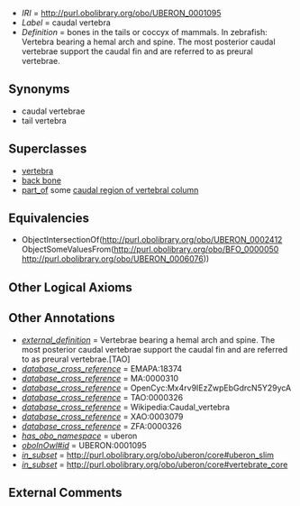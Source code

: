  * *IRI* = http://purl.obolibrary.org/obo/UBERON_0001095
 * *Label* = caudal vertebra
 * *Definition* = bones in the tails or coccyx of mammals. In zebrafish: Vertebra bearing a hemal arch and spine. The most posterior caudal vertebrae support the caudal fin and are referred to as preural vertebrae.

## Synonyms

 * caudal vertebrae
 * tail vertebra

## Superclasses

 * [vertebra](../../UBERON/12/UBERON_0002412.md)
 * [back bone](../../UBERON/47/UBERON_0004247.md)
 * [part_of](../../BFO/50/BFO_0000050.md) some [caudal region of vertebral column](../../UBERON/76/UBERON_0006076.md)

## Equivalencies

 * ObjectIntersectionOf(<http://purl.obolibrary.org/obo/UBERON_0002412> ObjectSomeValuesFrom(<http://purl.obolibrary.org/obo/BFO_0000050> <http://purl.obolibrary.org/obo/UBERON_0006076>))

## Other Logical Axioms


## Other Annotations

 * *[external_definition](../../UBPROP/01/UBPROP_0000001.md)* = Vertebrae bearing a hemal arch and spine. The most posterior caudal vertebrae support the caudal fin and are referred to as preural vertebrae.[TAO]
 * *[database_cross_reference](../../ef/oboInOwl#hasDbXref.md)* = EMAPA:18374
 * *[database_cross_reference](../../ef/oboInOwl#hasDbXref.md)* = MA:0000310
 * *[database_cross_reference](../../ef/oboInOwl#hasDbXref.md)* = OpenCyc:Mx4rv9IEzZwpEbGdrcN5Y29ycA
 * *[database_cross_reference](../../ef/oboInOwl#hasDbXref.md)* = TAO:0000326
 * *[database_cross_reference](../../ef/oboInOwl#hasDbXref.md)* = Wikipedia:Caudal_vertebra
 * *[database_cross_reference](../../ef/oboInOwl#hasDbXref.md)* = XAO:0003079
 * *[database_cross_reference](../../ef/oboInOwl#hasDbXref.md)* = ZFA:0000326
 * *[has_obo_namespace](../../ce/oboInOwl#hasOBONamespace.md)* = uberon
 * *[oboInOwl#id](../../id/oboInOwl#id.md)* = UBERON:0001095
 * *[in_subset](../../et/oboInOwl#inSubset.md)* = http://purl.obolibrary.org/obo/uberon/core#uberon_slim
 * *[in_subset](../../et/oboInOwl#inSubset.md)* = http://purl.obolibrary.org/obo/uberon/core#vertebrate_core

## External Comments

